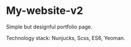 # My-website-v2

Simple but designful portfolio page.

Technology stack: Nunjucks, Scss, ES6, Yeoman.
